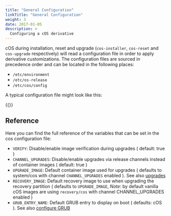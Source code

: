 ```yaml
---
title: "General Configuration"
linkTitle: "General Configuration"
weight: 3
date: 2017-01-05
description: >
  Configuring a cOS derivative
---
```



cOS during installation, reset and upgrade (`cos-installer`, `cos-reset` and `cos-upgrade` respectively) will read a configuration file in order to apply derivative customizations. The configuration files are sourced in precedence order and can be located in the following places:

- `/etc/environment`
- `/etc/os-release`
- `/etc/cos/config`

A typical configuration file might look like this:

{{<githubembed repo="rancher-sandbox/cos-toolkit" file="examples/standard/files/etc/cos/config" lang="bash">}}

## Reference

Here you can find the full reference of the variables that can be set in the cos configuration file:

- `VERIFY`: Disable/enable image verification during upgrades ( default: true )
- `CHANNEL_UPGRADES`: Disable/enable upgrades via release channels instead of container images ( default: true )
- `UPGRADE_IMAGE`: Default container image used for upgrades ( defaults to system/cos with channel `CHANNEL_UPGRADES` enabled ). See also [upgrades](../upgrades)
- `RECOVERY_IMAGE`: Default recovery image to use when upgrading the recovery partition ( defaults to `UPGRADE_IMAGE`, _Note_: by default vanilla cOS images are using `recovery/cos` with channel CHANNEL_UPGRADES enabled )
- `GRUB_ENTRY_NAME`: Default GRUB entry to display on boot ( defaults: cOS ). See also [configure GRUB](../configure_grub)
